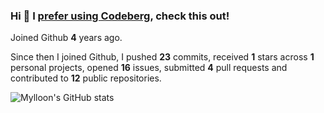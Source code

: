### Hi 👋 I [prefer using Codeberg](https://codeberg.org/Mylloon/Mylloon), check this out!

Joined Github **4** years ago.

Since then I joined Github, I pushed **23** commits, received **1** stars across **1** personal projects, opened **16** issues, submitted **4** pull requests and contributed to **12** public repositories.

![Mylloon's GitHub stats](https://github-readme-stats.vercel.app/api?username=Mylloon&show_icons=true&theme=dracula)
